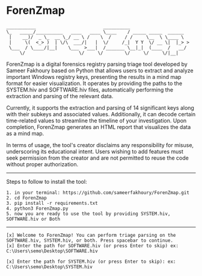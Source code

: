 # ForenZmap

```
___________                         __________
\_   _____/__________   ____   ____ \____    / _____ _____  ______
 |    __)/  _ \_  __ \_/ __ \ /    \  /     / /     \__  \ \____ \
 |     \(  <_> )  | \/\  ___/|   |  \/     /_|  Y Y  \/ __ \|  |_> >
 \___  / \____/|__|    \___  >___|  /_______ \__|_|  (____  /   __/
     \/                    \/     \/        \/     \/     \/|__|

```

ForenZmap is a digital forensics registry parsing triage tool developed by Sameer Fakhoury based on Python that allows users to extract and analyze important Windows registry keys, presenting the results in a mind map format for easier visualization. It operates by providing the paths to the SYSTEM.hiv and SOFTWARE.hiv files, automatically performing the extraction and parsing of the relevant data.

Currently, it supports the extraction and parsing of 14 significant keys along with their subkeys and associated values. Additionally, it can decode certain time-related values to streamline the timeline of your investigation. Upon completion, ForenZmap generates an HTML report that visualizes the data as a mind map.

In terms of usage, the tool's creator disclaims any responsibility for misuse, underscoring its educational intent. Users wishing to add features must seek permission from the creator and are not permitted to reuse the code without proper authorization.

---
Steps to follow to install the tool:
```
1. in your terminal: https://github.com/sameerfakhoury/ForenZmap.git
2. cd ForenZmap
3. pip install -r requirements.txt
4. python3 ForenZmap.py
5. now you are ready to use the tool by providing SYSTEM.hiv, SOFTWARE.hiv or Both
```
---

```
[x] Welcome to ForenZmap! You can perform triage parsing on the SOFTWARE.hiv, SYSTEM.hiv, or both. Press spacebar to continue.
[x] Enter the path for SOFTWARE.hiv (or press Enter to skip) ex: C:\Users\semo\Desktop\SOFTWARE.hiv

[x] Enter the path for SYSTEM.hiv (or press Enter to skip): ex: C:\Users\semo\Desktop\SYSTEM.hiv
```
